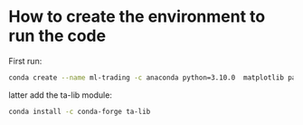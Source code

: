 # How to create the environment to run the code

First run:

```bash
conda create --name ml-trading -c anaconda python=3.10.0  matplotlib pandas statsmodels
```

latter add the ta-lib module:

```bash
conda install -c conda-forge ta-lib
```
